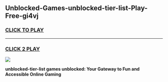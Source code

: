 
## Unblocked-Games-unblocked-tier-list-Play-Free-gi4vj
<h3>
<a href="https://premium76.site?title=unblocked-tier-list&ref=18A1">CLICK TO PLAY</a></h3>
<hr>

<h3>
<a href="https://premium76.site?title=unblocked-tier-list&ref=18A1">CLICK 2 PLAY</a>
  
</h3>

<a href="https://premium76.site?title=unblocked-tier-list&ref=18A1"><img src="https://clearcache.store/games.png"></a>


**unblocked-tier-list games unblocked: Your Gateway to Fun and Accessible Online Gaming**
